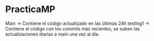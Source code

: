 # PracticaMP



Main -> Contiene el código actualizado en las últimas 24h
testing1 -> Contiene el código con los commits más recientes, se suben las actualizaciones diarias a main una vez al día.
